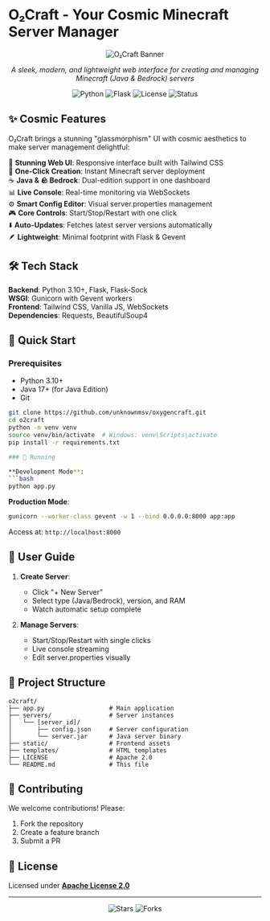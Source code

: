 # O₂Craft - Your Cosmic Minecraft Server Manager  

<p align="center">  
  <img src="https://placehold.co/600x300/01000a/8b5cf6?text=O%E2%82%82Craft&font=raleway" alt="O₂Craft Banner">  
</p>  

<p align="center">  
  <em>A sleek, modern, and lightweight web interface for creating and managing Minecraft (Java & Bedrock) servers</em>  
</p>  

<p align="center">  
  <img src="https://img.shields.io/badge/Python-3.10%2B-blue.svg?style=for-the-badge&logo=python" alt="Python">  
  <img src="https://img.shields.io/badge/Flask-2.0+-black.svg?style=for-the-badge&logo=flask" alt="Flask">  
  <img src="https://img.shields.io/badge/License-Apache--2.0-green.svg?style=for-the-badge" alt="License">  
  <img src="https://img.shields.io/badge/Status-Active-brightgreen.svg?style=for-the-badge" alt="Status">  
</p>  

## ✨ Cosmic Features  

O₂Craft brings a stunning "glassmorphism" UI with cosmic aesthetics to make server management delightful:  

🌌 **Stunning Web UI**: Responsive interface built with Tailwind CSS  
🚀 **One-Click Creation**: Instant Minecraft server deployment  
☕ **Java & 🪨 Bedrock**: Dual-edition support in one dashboard  
📊 **Live Console**: Real-time monitoring via WebSockets  
⚙️ **Smart Config Editor**: Visual server.properties management  
🎮 **Core Controls**: Start/Stop/Restart with one click  
⬇️ **Auto-Updates**: Fetches latest server versions automatically  
🪶 **Lightweight**: Minimal footprint with Flask & Gevent  

## 🛠️ Tech Stack  

**Backend**: Python 3.10+, Flask, Flask-Sock  
**WSGI**: Gunicorn with Gevent workers  
**Frontend**: Tailwind CSS, Vanilla JS, WebSockets  
**Dependencies**: Requests, BeautifulSoup4  

## 🚀 Quick Start  

### Prerequisites  
- Python 3.10+  
- Java 17+ (for Java Edition)  
- Git  

```bash
git clone https://github.com/unknownmsv/oxygencraft.git
cd o2craft
python -m venv venv
source venv/bin/activate  # Windows: venv\Scripts\activate
pip install -r requirements.txt

### 🏃 Running  

**Development Mode**:  
```bash
python app.py
```

**Production Mode**:  
```bash
gunicorn --worker-class gevent -w 1 --bind 0.0.0.0:8000 app:app
```

Access at: `http://localhost:8000`

## 📖 User Guide  

1. **Create Server**:  
   - Click "+ New Server"  
   - Select type (Java/Bedrock), version, and RAM  
   - Watch automatic setup complete  

2. **Manage Servers**:  
   - Start/Stop/Restart with single clicks  
   - Live console streaming  
   - Edit server.properties visually  

## 📂 Project Structure  

```
o2craft/
├── app.py                  # Main application
├── servers/                # Server instances
│   └── [server_id]/
│       ├── config.json     # Server configuration
│       └── server.jar      # Java server binary
├── static/                 # Frontend assets
├── templates/              # HTML templates
├── LICENSE                 # Apache 2.0
└── README.md               # This file
```

## 🤝 Contributing  

We welcome contributions! Please:  
1. Fork the repository  
2. Create a feature branch  
3. Submit a PR  

## 📜 License  

Licensed under **[Apache License 2.0](https://www.apache.org/licenses/LICENSE-2.0)**  



---

<p align="center">
  <img src="https://img.shields.io/github/stars/username/o2craft?style=social" alt="Stars">  
  <img src="https://img.shields.io/github/forks/username/o2craft?style=social" alt="Forks">
</p>
